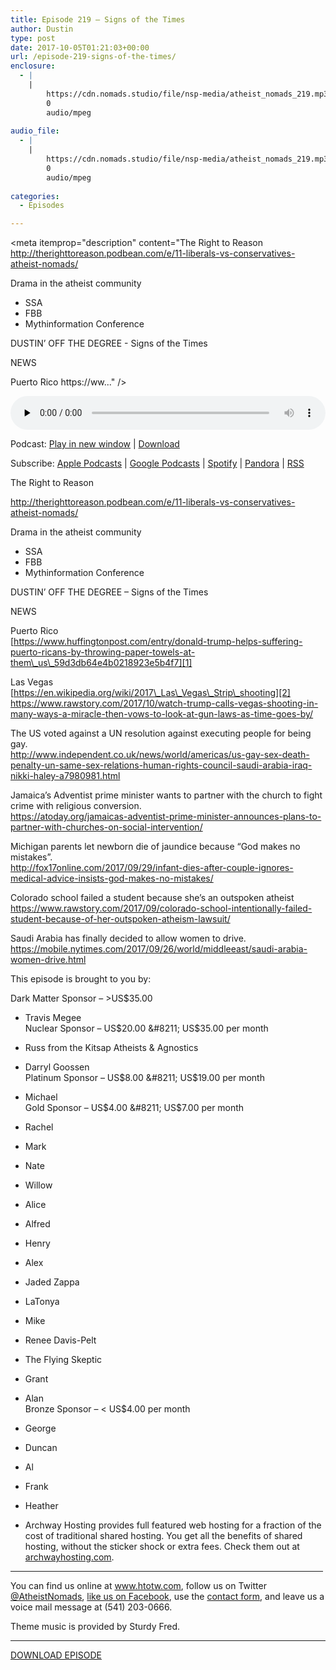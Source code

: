 ```yaml
---
title: Episode 219 – Signs of the Times
author: Dustin
type: post
date: 2017-10-05T01:21:03+00:00
url: /episode-219-signs-of-the-times/
enclosure:
  - |
    |
        https://cdn.nomads.studio/file/nsp-media/atheist_nomads_219.mp3
        0
        audio/mpeg
        
audio_file:
  - |
    |
        https://cdn.nomads.studio/file/nsp-media/atheist_nomads_219.mp3
        0
        audio/mpeg
        
categories:
  - Episodes

---
```

<div itemscope itemtype="http://schema.org/AudioObject">
  <meta itemprop="name" content="Episode 219 &#8211; Signs of the Times" />
  
  <meta itemprop="uploadDate" content="2017-10-04T19:21:03-06:00" />
  
  <meta itemprop="encodingFormat" content="audio/mpeg" />
  
  <meta itemprop="description" content="The Right to Reason
http://therighttoreason.podbean.com/e/11-liberals-vs-conservatives-atheist-nomads/

Drama in the atheist community
* SSA
* FBB
* Mythinformation Conference

DUSTIN’ OFF THE DEGREE - Signs of the Times

NEWS

Puerto Rico
https://ww..." />
  
  <meta itemprop="contentUrl" content="https://dts.podtrac.com/redirect.mp3/cdn.nomads.studio/file/nsp-media/atheist_nomads_219.mp3" />
  </p> 
  
  <div class="powerpress_player" id="powerpress_player_8482">
    <audio class="wp-audio-shortcode" id="audio-1633-226" preload="none" style="width: 100%;" controls="controls"><source type="audio/mpeg" src="https://dts.podtrac.com/redirect.mp3/cdn.nomads.studio/file/nsp-media/atheist_nomads_219.mp3?_=226" /><a href="https://dts.podtrac.com/redirect.mp3/cdn.nomads.studio/file/nsp-media/atheist_nomads_219.mp3">https://dts.podtrac.com/redirect.mp3/cdn.nomads.studio/file/nsp-media/atheist_nomads_219.mp3</a></audio>
  </div>
</div>

<p class="powerpress_links powerpress_links_mp3">
  Podcast: <a href="https://dts.podtrac.com/redirect.mp3/cdn.nomads.studio/file/nsp-media/atheist_nomads_219.mp3" class="powerpress_link_pinw" target="_blank" title="Play in new window" onclick="return powerpress_pinw('https://htotw.com/?powerpress_pinw=1633-podcast');" rel="nofollow">Play in new window</a> | <a href="https://dts.podtrac.com/redirect.mp3/cdn.nomads.studio/file/nsp-media/atheist_nomads_219.mp3" class="powerpress_link_d" title="Download" rel="nofollow" download="atheist_nomads_219.mp3">Download</a>
</p>

<p class="powerpress_links powerpress_subscribe_links">
  Subscribe: <a href="https://podcasts.apple.com/us/podcast/humanists-take-on-the-world/id530050098?mt=2&ls=1" class="powerpress_link_subscribe powerpress_link_subscribe_itunes" target="_blank" title="Subscribe on Apple Podcasts" rel="nofollow">Apple Podcasts</a> | <a href="https://www.google.com/podcasts?feed=aHR0cDovL2F0aGVpc3Rub21hZHMubGlic3luLmNvbS9yc3M%3D" class="powerpress_link_subscribe powerpress_link_subscribe_googleplay" target="_blank" title="Subscribe on Google Podcasts" rel="nofollow">Google Podcasts</a> | <a href="https://open.spotify.com/show/3LzK2xZGike6Tc1GEMtMbr?si=LieN9SNuTpq96smuaUsH8A" class="powerpress_link_subscribe powerpress_link_subscribe_spotify" target="_blank" title="Subscribe on Spotify" rel="nofollow">Spotify</a> | <a href="https://www.pandora.com/podcast/atheist-nomads/PC:10122?corr=62071012&part=ug" class="powerpress_link_subscribe powerpress_link_subscribe_pandora" target="_blank" title="Subscribe on Pandora" rel="nofollow">Pandora</a> | <a href="https://htotw.com/feed/podcast/" class="powerpress_link_subscribe powerpress_link_subscribe_rss" target="_blank" title="Subscribe via RSS" rel="nofollow">RSS</a>
</p>

<center>
</center>The Right to Reason

  
<http://therighttoreason.podbean.com/e/11-liberals-vs-conservatives-atheist-nomads/>

Drama in the atheist community  
* SSA  
* FBB  
* Mythinformation Conference

DUSTIN’ OFF THE DEGREE &#8211; Signs of the Times

NEWS

Puerto Rico  
[https://www.huffingtonpost.com/entry/donald-trump-helps-suffering-puerto-ricans-by-throwing-paper-towels-at-them\_us\_59d3db64e4b0218923e5b4f7][1]

Las Vegas  
[https://en.wikipedia.org/wiki/2017\_Las\_Vegas\_Strip\_shooting][2]  
 <https://www.rawstory.com/2017/10/watch-trump-calls-vegas-shooting-in-many-ways-a-miracle-then-vows-to-look-at-gun-laws-as-time-goes-by/>

The US voted against a UN resolution against executing people for being gay.  
 <http://www.independent.co.uk/news/world/americas/us-gay-sex-death-penalty-un-same-sex-relations-human-rights-council-saudi-arabia-iraq-nikki-haley-a7980981.html>

Jamaica&#8217;s Adventist prime minister wants to partner with the church to fight crime with religious conversion.  
 <https://atoday.org/jamaicas-adventist-prime-minister-announces-plans-to-partner-with-churches-on-social-intervention/>

Michigan parents let newborn die of jaundice because &#8220;God makes no mistakes&#8221;.  
 <http://fox17online.com/2017/09/29/infant-dies-after-couple-ignores-medical-advice-insists-god-makes-no-mistakes/>

Colorado school failed a student because she’s an outspoken atheist  
 <https://www.rawstory.com/2017/09/colorado-school-intentionally-failed-student-because-of-her-outspoken-atheism-lawsuit/>

Saudi Arabia has finally decided to allow women to drive.  
 <https://mobile.nytimes.com/2017/09/26/world/middleeast/saudi-arabia-women-drive.html>

This episode is brought to you by:

Dark Matter Sponsor &#8211; >US$35.00  
* Travis Megee  
Nuclear Sponsor &#8211; US$20.00 &#8211; US$35.00 per month  
* Russ from the Kitsap Atheists & Agnostics  
* Darryl Goossen  
Platinum Sponsor &#8211; US$8.00 &#8211; US$19.00 per month  
* Michael  
Gold Sponsor &#8211; US$4.00 &#8211; US$7.00 per month  
* Rachel  
* Mark  
* Nate  
* Willow  
* Alice  
* Alfred  
* Henry  
* Alex  
* Jaded Zappa  
* LaTonya  
* Mike  
* Renee Davis-Pelt  
* The Flying Skeptic  
* Grant  
* Alan  
Bronze Sponsor &#8211; < US$4.00 per month  
* George  
* Duncan  
* Al  
* Frank  
* Heather

* Archway Hosting provides full featured web hosting for a fraction of the cost of traditional shared hosting. You get all the benefits of shared hosting, without the sticker shock or extra fees. Check them out at <a href="http://archwayhosting.com/" target="_blank" rel="noopener">archwayhosting.com</a>.

<hr width="500" />

You can find us online at <a href="https://www.htotw.com/" target="_blank" rel="noopener">www.htotw.com</a>, follow us on Twitter <a href="https://twitter.com/AtheistNomads" target="_blank" rel="noopener">@AtheistNomads</a>, <a href="https://htotw.com/facebook" target="_blank" rel="noopener">like us on Facebook</a>, use the [contact form](https://htotw.com/contact), and leave us a voice mail message at (541) 203-0666.

Theme music is provided by Sturdy Fred.

<hr width="”500”" />

[DOWNLOAD EPISODE][3]

 [1]: https://www.huffingtonpost.com/entry/donald-trump-helps-suffering-puerto-ricans-by-throwing-paper-towels-at-them_us_59d3db64e4b0218923e5b4f7
 [2]: https://en.wikipedia.org/wiki/2017_Las_Vegas_Strip_shooting
 [3]: https://dts.podtrac.com/redirect.mp3/cdn.nomads.studio/file/nsp-media/atheist_nomads_219.mp3